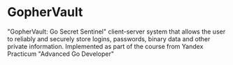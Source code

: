 # GopherVault
"GopherVault: Go Secret Sentinel"  client-server system that allows the user to reliably and securely store logins, passwords, binary data and other private information. Implemented as part of the course from Yandex Practicum "Advanced Go Developer"
